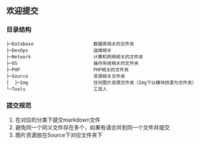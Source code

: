 ## 欢迎提交
 
### 目录结构
```text     
├─Database                      数据库相关的文件夹   
├─DevOps                        运维相关                    
├─Network                       计算机网络相关的文件夹
├─OS                            操作系统相关的文件夹
├─PHP                           PHP相关的文件夹
├─Source                        资源相关文件夹
│  ├─Img                        任何图片资源文件夹（Img下以模块目录为文件夹）
└─Tools                         工具人
```

### 提交规范
1. 在对应的分类下提交markdown文件
2. 避免同一个同义文件存在多个，如果有请合并到同一个文件并提交
3. 图片资源放在Source下对应文件夹下